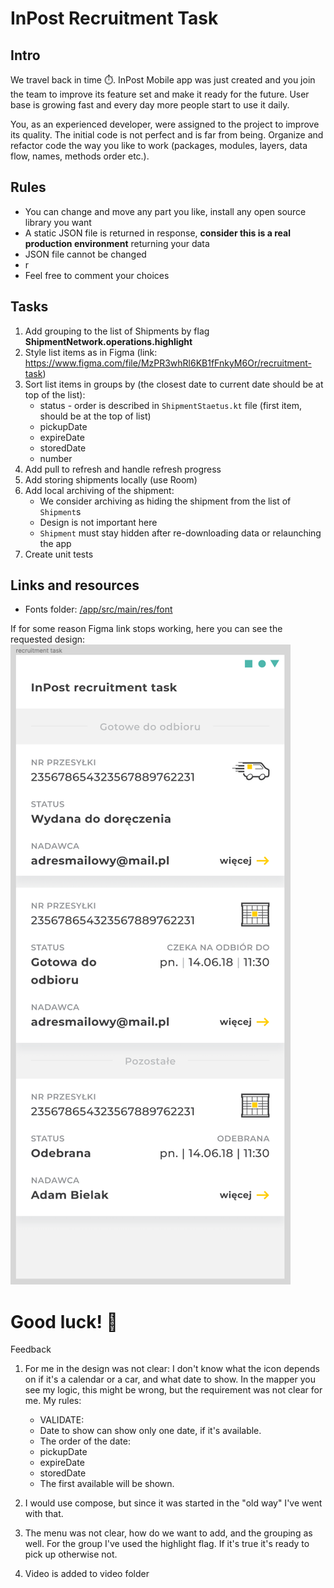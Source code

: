 # InPost Recruitment Task


## Intro
We travel back in time ⏱️. InPost Mobile app was just created and you join the team to improve its feature set and make it ready for the future.
User base is growing fast and every day more people start to use it daily.

You, as an experienced developer, were assigned to the project to improve its quality. The initial code is not perfect and is far from being.
Organize and refactor code the way you like to work (packages, modules, layers, data flow, names, methods order etc.).

## Rules
- You can change and move any part you like, install any open source library you want
- A static JSON file is returned in response, **consider this is a real production environment** returning your data
- JSON file cannot be changed
- r
- Feel free to comment your choices

## Tasks
1. Add grouping to the list of Shipments by flag **ShipmentNetwork.operations.highlight**
2. Style list items as in Figma (link: https://www.figma.com/file/MzPR3whRl6KB1fFnkyM6Or/recruitment-task)
3. Sort list items in groups by (the closest date to current date should be at top of the list):
    * status - order is described in `ShipmentStaetus.kt` file (first item, should be at the top of list)
    * pickupDate
    * expireDate
    * storedDate
    * number
4. Add pull to refresh and handle refresh progress
5. Add storing shipments locally (use Room)
6. Add local archiving of the shipment:
    * We consider archiving as hiding the shipment from the list of `Shipment`s
    * Design is not important here
    * `Shipment` must stay hidden after re-downloading data or relaunching the app
7. Create unit tests

## Links and resources
- Fonts folder: [/app/src/main/res/font](./app/src/main/res/font)

If for some reason Figma link stops working, here you can see the requested design:
![Design from Figma](./images/Figma.png)

# Good luck! 💪

Feedback
1. For me in the design was not clear: I don't know what the icon depends on if it's a calendar or a car, and what date to show. In the mapper you see my logic,
this might be wrong, but the requirement was not clear for me. My rules:
     * VALIDATE:
     * Date to show can show only one date, if it's available.
     * The order of the date:
     * pickupDate
     * expireDate
     * storedDate
     * The first available will be shown.

2. I would use compose, but since it was started in the "old way" I've went with that.

3. The menu was not clear, how do we want to add, and the grouping as well. For the group I've used the highlight flag. If it's true it's ready to pick up otherwise not.

4. Video is added to video folder
